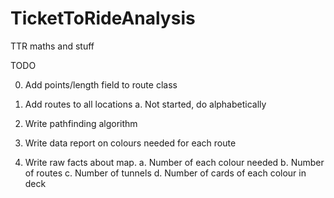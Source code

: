 # TicketToRideAnalysis
TTR maths and stuff

TODO

0. Add points/length field to route class
1. Add routes to all locations
  a. Not started, do alphabetically
  
2. Write pathfinding algorithm
3. Write data report on colours needed for each route
4. Write raw facts about map.
  a. Number of each colour needed
  b. Number of routes
  c. Number of tunnels
  d. Number of cards of each colour in deck
